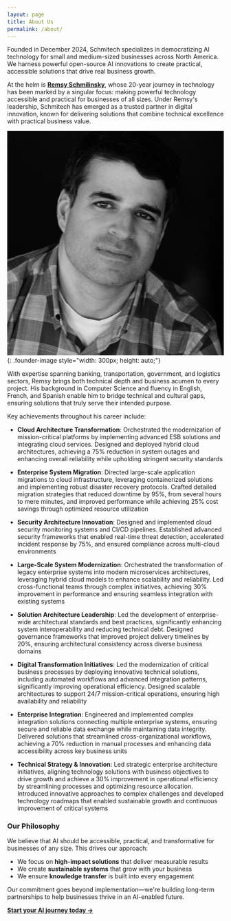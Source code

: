 ```yaml
---
layout: page
title: About Us
permalink: /about/
---
```


Founded in December 2024, Schmitech specializes in democratizing AI technology for small and medium-sized businesses across North America. We harness powerful open-source AI innovations to create practical, accessible solutions that drive real business growth.

At the helm is **<a href="https://www.linkedin.com/in/remsy" target="_blank" rel="noopener noreferrer">Remsy Schmilinsky</a>**, whose 20-year journey in technology has been marked by a singular focus: making powerful technology accessible and practical for businesses of all sizes. Under Remsy's leadership, Schmitech has emerged as a trusted partner in digital innovation, known for delivering solutions that combine technical excellence with practical business value.

![Remsy Schmilinsky](/assets/images/remsy.jpg){: .founder-image style="width: 300px; height: auto;"}

With expertise spanning banking, transportation, government, and logistics sectors, Remsy brings both technical depth and business acumen to every project. His background in Computer Science and fluency in English, French, and Spanish enable him to bridge technical and cultural gaps, ensuring solutions that truly serve their intended purpose.

Key achievements throughout his career include:

- **Cloud Architecture Transformation**: Orchestrated the modernization of mission-critical platforms by implementing advanced ESB solutions and integrating cloud services. Designed and deployed hybrid cloud architectures, achieving a 75% reduction in system outages and enhancing overall reliability while upholding stringent security standards

- **Enterprise System Migration**: Directed large-scale application migrations to cloud infrastructure, leveraging containerized solutions and implementing robust disaster recovery protocols. Crafted detailed migration strategies that reduced downtime by 95%, from several hours to mere minutes, and improved performance while achieving 25% cost savings through optimized resource utilization

- **Security Architecture Innovation**: Designed and implemented cloud security monitoring systems and CI/CD pipelines. Established advanced security frameworks that enabled real-time threat detection, accelerated incident response by 75%, and ensured compliance across multi-cloud environments

- **Large-Scale System Modernization**: Orchestrated the transformation of legacy enterprise systems into modern microservices architectures, leveraging hybrid cloud models to enhance scalability and reliability. Led cross-functional teams through complex initiatives, achieving 30% improvement in performance and ensuring seamless integration with existing systems

- **Solution Architecture Leadership**: Led the development of enterprise-wide architectural standards and best practices, significantly enhancing system interoperability and reducing technical debt. Designed governance frameworks that improved project delivery timelines by 20%, ensuring architectural consistency across diverse business domains

- **Digital Transformation Initiatives**: Led the modernization of critical business processes by deploying innovative technical solutions, including automated workflows and advanced integration patterns, significantly improving operational efficiency. Designed scalable architectures to support 24/7 mission-critical operations, ensuring high availability and reliability

- **Enterprise Integration**: Engineered and implemented complex integration solutions connecting multiple enterprise systems, ensuring secure and reliable data exchange while maintaining data integrity. Delivered solutions that streamlined cross-organizational workflows, achieving a 70% reduction in manual processes and enhancing data accessibility across key business units

- **Technical Strategy & Innovation**: Led strategic enterprise architecture initiatives, aligning technology solutions with business objectives to drive growth and achieve a 30% improvement in operational efficiency by streamlining processes and optimizing resource allocation. Introduced innovative approaches to complex challenges and developed technology roadmaps that enabled sustainable growth and continuous improvement of critical systems

### Our Philosophy

We believe that AI should be accessible, practical, and transformative for businesses of any size. This drives our approach:
- We focus on **high-impact solutions** that deliver measurable results
- We create **sustainable systems** that grow with your business
- We ensure **knowledge transfer** is built into every engagement

Our commitment goes beyond implementation—we're building long-term partnerships to help businesses thrive in an AI-enabled future.

**[Start your AI journey today →](/contact)**